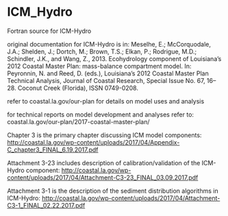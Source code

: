 # ICM_Hydro
Fortran source for ICM-Hydro 

original documentation for ICM-Hydro is in:
Meselhe, E.; McCorquodale, J.A.; Shelden, J.; Dortch, M.; Brown, T.S.; Elkan, P.; Rodrigue, M.D.; Schindler, J.K., and Wang, Z., 2013. Ecohydrology component of Louisiana’s 2012 Coastal Master Plan: mass-balance compartment model. In: Peyronnin, N. and Reed, D. (eds.), Louisiana’s 2012 Coastal Master Plan Technical Analysis, Journal of Coastal Research, Special Issue No. 67, 16–28. Coconut Creek (Florida), ISSN 0749-0208.

refer to coastal.la.gov/our-plan for details on model uses and analysis

for technical reports on model development and analyses refer to:
coastal.la.gov/our-plan/2017-coastal-master-plan/ 

Chapter 3 is the primary chapter discussing ICM model components:
http://coastal.la.gov/wp-content/uploads/2017/04/Appendix-C_chapter3_FINAL_6.19.2017.pdf

Attachment 3-23 includes description of calibration/validation of the ICM-Hydro component:
http://coastal.la.gov/wp-content/uploads/2017/04/Attachment-C3-23_FINAL_03.09.2017.pdf

Attachment 3-1 is the description of the sediment distribution algorithms in ICM-Hydro: 
http://coastal.la.gov/wp-content/uploads/2017/04/Attachment-C3-1_FINAL_02.22.2017.pdf


